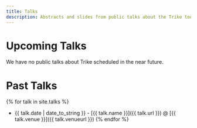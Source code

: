 ```yaml
---
title: Talks
description: Abstracts and slides from public talks about the Trike tool or threat modeling methodology.
---
```


# Upcoming Talks
We have no public talks about Trike scheduled in the near future.

# Past Talks
{% for talk in site.talks %}
* {{ talk.date | date_to_string }} - [{{ talk.name }}]({{ talk.url }}) @ [{{ talk.venue }}]({{ talk.venueurl }})
{% endfor %}
